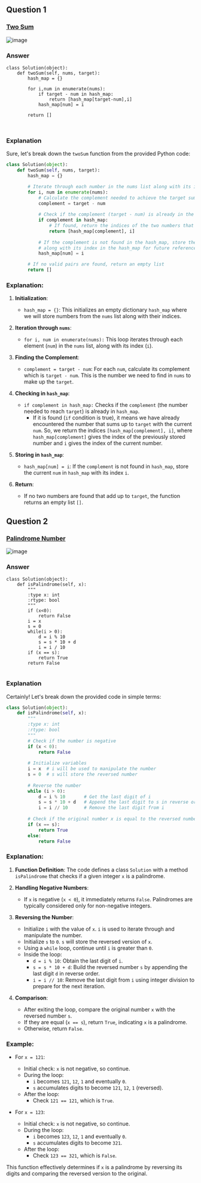 
## Question 1
### [Two Sum](https://leetcode.com/problems/two-sum/)
![image](https://github.com/Balekundribhakti/leetcode-python-easy/assets/166371317/a63e84ea-46b2-4e30-b038-eef7936aee66)
### Answer
```
class Solution(object):
    def twoSum(self, nums, target):
        hash_map = {}

        for i,num in enumerate(nums):
            if target - num in hash_map:
                return [hash_map[target-num],i]
            hash_map[num] = i

        return []
    
        
```
### Explanation
Sure, let's break down the `twoSum` function from the provided Python code:

```python
class Solution(object):
    def twoSum(self, nums, target):
        hash_map = {}

        # Iterate through each number in the nums list along with its index
        for i, num in enumerate(nums):
            # Calculate the complement needed to achieve the target sum
            complement = target - num
            
            # Check if the complement (target - num) is already in the hash_map
            if complement in hash_map:
                # If found, return the indices of the two numbers that add up to the target
                return [hash_map[complement], i]
            
            # If the complement is not found in the hash_map, store the current number
            # along with its index in the hash_map for future reference
            hash_map[num] = i

        # If no valid pairs are found, return an empty list
        return []
```

### Explanation:

1. **Initialization**:
   - `hash_map = {}`: This initializes an empty dictionary `hash_map` where we will store numbers from the `nums` list along with their indices.

2. **Iteration through `nums`**:
   - `for i, num in enumerate(nums):` This loop iterates through each element (`num`) in the `nums` list, along with its index (`i`).

3. **Finding the Complement**:
   - `complement = target - num`: For each `num`, calculate its complement which is `target - num`. This is the number we need to find in `nums` to make up the `target`.

4. **Checking in `hash_map`**:
   - `if complement in hash_map:` Checks if the `complement` (the number needed to reach `target`) is already in `hash_map`.
     - If it is found (`if` condition is true), it means we have already encountered the number that sums up to `target` with the current `num`. So, we return the indices `[hash_map[complement], i]`, where `hash_map[complement]` gives the index of the previously stored number and `i` gives the index of the current number.

5. **Storing in `hash_map`**:
   - `hash_map[num] = i`: If the `complement` is not found in `hash_map`, store the current `num` in `hash_map` with its index `i`.

6. **Return**:
   - If no two numbers are found that add up to `target`, the function returns an empty list `[]`.



## Question 2
### [Palindrome Number](https://leetcode.com/problems/palindrome-number/description/)
![image](https://github.com/Balekundribhakti/leetcode-python-easy/assets/166371317/821f8ed9-cd3c-479a-8408-54fb03c4f583)

### Answer
```
class Solution(object):
    def isPalindrome(self, x):
        """
        :type x: int
        :rtype: bool
        """
        if (x<0):
            return False
        i = x
        s = 0
        while(i > 0):
            d = i % 10
            s = s * 10 + d
            i = i / 10
        if (x == s):
            return True
        return False
        
```
### Explanation
Certainly! Let's break down the provided code in simple terms:

```python
class Solution(object):
    def isPalindrome(self, x):
        """
        :type x: int
        :rtype: bool
        """
        # Check if the number is negative
        if (x < 0):
            return False
        
        # Initialize variables
        i = x  # i will be used to manipulate the number
        s = 0  # s will store the reversed number
        
        # Reverse the number
        while (i > 0):
            d = i % 10       # Get the last digit of i
            s = s * 10 + d   # Append the last digit to s in reverse order
            i = i // 10      # Remove the last digit from i
        
        # Check if the original number x is equal to the reversed number s
        if (x == s):
            return True
        else:
            return False
```

### Explanation:

1. **Function Definition**: The code defines a class `Solution` with a method `isPalindrome` that checks if a given integer `x` is a palindrome.

2. **Handling Negative Numbers**: 
   - If `x` is negative (`x < 0`), it immediately returns `False`. Palindromes are typically considered only for non-negative integers.

3. **Reversing the Number**:
   - Initialize `i` with the value of `x`. `i` is used to iterate through and manipulate the number.
   - Initialize `s` to `0`. `s` will store the reversed version of `x`.
   - Using a `while` loop, continue until `i` is greater than `0`.
   - Inside the loop:
     - `d = i % 10`: Obtain the last digit of `i`.
     - `s = s * 10 + d`: Build the reversed number `s` by appending the last digit `d` in reverse order.
     - `i = i // 10`: Remove the last digit from `i` using integer division to prepare for the next iteration.

4. **Comparison**:
   - After exiting the loop, compare the original number `x` with the reversed number `s`.
   - If they are equal (`x == s`), return `True`, indicating `x` is a palindrome.
   - Otherwise, return `False`.

### Example:
- For `x = 121`:
  - Initial check: `x` is not negative, so continue.
  - During the loop:
    - `i` becomes `121`, `12`, `1` and eventually `0`.
    - `s` accumulates digits to become `121`, `12`, `1` (reversed).
  - After the loop:
    - Check `121 == 121`, which is `True`.

- For `x = 123`:
  - Initial check: `x` is not negative, so continue.
  - During the loop:
    - `i` becomes `123`, `12`, `1` and eventually `0`.
    - `s` accumulates digits to become `321`.
  - After the loop:
    - Check `123 == 321`, which is `False`.

This function effectively determines if `x` is a palindrome by reversing its digits and comparing the reversed version to the original.
